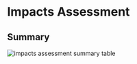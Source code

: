 # Impacts Assessment

## Summary

![impacts assessment summary table](assets/impacts_assessment.png)
